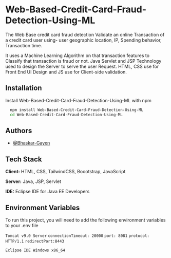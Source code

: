 
# Web-Based-Credit-Card-Fraud-Detection-Using-ML

The Web Base credit card fraud detection Validate an online Transaction of a credit card user using- user geographic location, IP, Spending behavior, Transaction time.

It uses a Machine Learning Algorithm on that transaction features to Classify that transaction is fraud or not. 
Java Servlet and JSP Technology used to design the Server to serve the user Request. 
HTML, CSS use for Front End UI Design and JS use for Client-side validation.


## Installation

Install Web-Based-Credit-Card-Fraud-Detection-Using-ML with npm

```bash
  npm install Web-Based-Credit-Card-Fraud-Detection-Using-ML
  cd Web-Based-Credit-Card-Fraud-Detection-Using-ML
```
    
## Authors

- [@Bhaskar-Gayen](https://github.com/Bhaskar-Gayen)

  
## Tech Stack

**Client:** HTML, CSS, TailwindCSS, Boootstrap, JavaScript

**Server:** Java, JSP, Servlet

**IDE:** Eclipse IDE for Java EE Developers

  
## Environment Variables

To run this project, you will need to add the following environment variables to your .env file

`Tomcat v9.0 Server`
`connectionTimeout: 20000` 
`port: 8081`
`protocol: HTTP/1.1`
`redirectPort:8443`

`Eclipse IDE Windows x86_64`

  